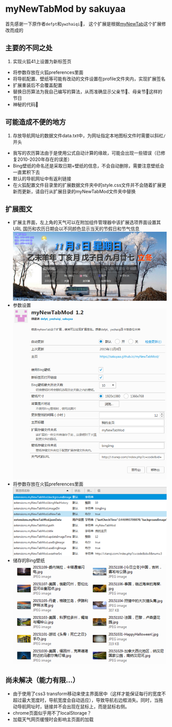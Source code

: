 # myNewTabMod by sakuyaa

首先感谢一下原作者`defpt`和`ywzhaiqi`:clap:，
这个扩展是根据[myNewTab](http://bbs.kafan.cn/thread-1759418-1-1.html)这个扩展修改而成的

## 主要的不同之处
1. 实现火狐41上设置为新标签页
* 将参数存放在火狐preferences里面
* 将导航配置、壁纸等可能有改动的文件设置在profile文件夹内，实现扩展签名
* 扩展重装后不会覆盖配置
* 替换日历算法为我自己编写的算法，从而准确显示父亲节:man:、母亲节:woman:这样的节日
* 神秘的代码:underage:

## 可能造成不便的地方
1. 存放导航网址的数据文件data.txt中，为网址指定本地图标文件时需要以斜杠`/`开头
* 我写的农历算法由于是使用公式自动计算的缘故，可能会出现一些错误（已修复2010-2020年存在的误差）
* Bing壁纸的命名还是采取日期+壁纸的信息，不会自动删除，需要注意壁纸会一直累积下去
* 默认的导航网址中有返利链接
* 在火狐配置文件目录里的扩展数据文件夹中的style.css文件并不会随着扩展更新而更新，请自行从扩展目录的myNewTabMod文件夹中替换

## 扩展图文
* 扩展主界面，左上角的天气可以在附加组件管理器中该扩展选项界面设置其URL
	国历和农历日期会以不同颜色显示当天的节假日和节气信息
![](https://raw.githubusercontent.com/sakuyaa/myNewTabMod/master/pic/main.png "主界面")
* 参数设置  
![](https://raw.githubusercontent.com/sakuyaa/myNewTabMod/master/pic/config.png "参数设置")
* 将参数存放在火狐preferences里面  
![](https://raw.githubusercontent.com/sakuyaa/myNewTabMod/master/pic/prefs.png "首选项")
* 储存的Bing壁纸  
![](https://raw.githubusercontent.com/sakuyaa/myNewTabMod/master/pic/bingImg.png "Bing图片")

## 尚未解决（能力有限…）
* 由于使用了css3 transform移动来使主界面居中（这样才能保证每行的宽度不超过最大宽度时，导航宽度会自动适应），导致导航右边框消失。同时，当拖动导航网址时，链接并不会出现在鼠标上，而是鼠标右侧。
* chrome页面似乎用不了localStorage？
* 加载天气网页缓慢时会影响主页面的加载
